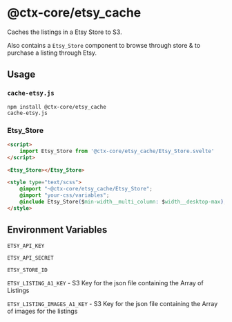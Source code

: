 # @ctx-core/etsy_cache

Caches the listings in a Etsy Store to S3.

Also contains a `Etsy_Store` component to browse through store & to purchase a listing through Etsy.

## Usage

### `cache-etsy.js`

```shell
npm install @ctx-core/etsy_cache
cache-etsy.js
```

### Etsy_Store

```html
<script>
	import Etsy_Store from '@ctx-core/etsy_cache/Etsy_Store.svelte'
</script>

<Etsy_Store></Etsy_Store>

<style type="text/scss">
	@import "~@ctx-core/etsy_cache/Etsy_Store";
	@import "your-css/variables";
	@include Etsy_Store($min-width__multi_column: $width__desktop-max);
</style>
```

## Environment Variables

`ETSY_API_KEY`

`ETSY_API_SECRET`

`ETSY_STORE_ID`

`ETSY_LISTING_A1_KEY` -
	S3 Key for the json file containing the Array of Listings

`ETSY_LISTING_IMAGES_A1_KEY` -
	S3 Key for the json file containing the Array of images for the listings
